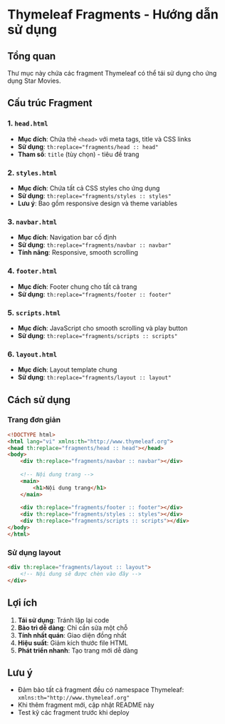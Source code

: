 # Thymeleaf Fragments - Hướng dẫn sử dụng

## Tổng quan
Thư mục này chứa các fragment Thymeleaf có thể tái sử dụng cho ứng dụng Star Movies.

## Cấu trúc Fragment

### 1. `head.html`
- **Mục đích**: Chứa thẻ `<head>` với meta tags, title và CSS links
- **Sử dụng**: `th:replace="fragments/head :: head"`
- **Tham số**: `title` (tùy chọn) - tiêu đề trang

### 2. `styles.html`
- **Mục đích**: Chứa tất cả CSS styles cho ứng dụng
- **Sử dụng**: `th:replace="fragments/styles :: styles"`
- **Lưu ý**: Bao gồm responsive design và theme variables

### 3. `navbar.html`
- **Mục đích**: Navigation bar cố định
- **Sử dụng**: `th:replace="fragments/navbar :: navbar"`
- **Tính năng**: Responsive, smooth scrolling

### 4. `footer.html`
- **Mục đích**: Footer chung cho tất cả trang
- **Sử dụng**: `th:replace="fragments/footer :: footer"`

### 5. `scripts.html`
- **Mục đích**: JavaScript cho smooth scrolling và play button
- **Sử dụng**: `th:replace="fragments/scripts :: scripts"`

### 6. `layout.html`
- **Mục đích**: Layout template chung
- **Sử dụng**: `th:replace="fragments/layout :: layout"`


## Cách sử dụng

### Trang đơn giản
```html
<!DOCTYPE html>
<html lang="vi" xmlns:th="http://www.thymeleaf.org">
<head th:replace="fragments/head :: head"></head>
<body>
    <div th:replace="fragments/navbar :: navbar"></div>
    
    <!-- Nội dung trang -->
    <main>
        <h1>Nội dung trang</h1>
    </main>
    
    <div th:replace="fragments/footer :: footer"></div>
    <div th:replace="fragments/styles :: styles"></div>
    <div th:replace="fragments/scripts :: scripts"></div>
</body>
</html>
```

### Sử dụng layout
```html
<div th:replace="fragments/layout :: layout">
    <!-- Nội dung sẽ được chèn vào đây -->
</div>
```

## Lợi ích

1. **Tái sử dụng**: Tránh lặp lại code
2. **Bảo trì dễ dàng**: Chỉ cần sửa một chỗ
3. **Tính nhất quán**: Giao diện đồng nhất
4. **Hiệu suất**: Giảm kích thước file HTML
5. **Phát triển nhanh**: Tạo trang mới dễ dàng

## Lưu ý

- Đảm bảo tất cả fragment đều có namespace Thymeleaf: `xmlns:th="http://www.thymeleaf.org"`
- Khi thêm fragment mới, cập nhật README này
- Test kỹ các fragment trước khi deploy 
